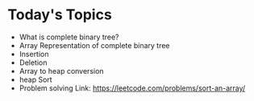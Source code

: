 # Today's Topics

- What is complete binary tree?
- Array Representation of complete binary tree
- Insertion
- Deletion
- Array to heap conversion
- heap Sort
- Problem solving Link: <https://leetcode.com/problems/sort-an-array/>

